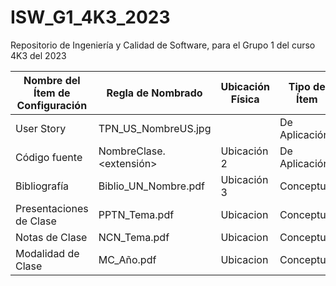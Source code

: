 # ISW_G1_4K3_2023
Repositorio de Ingeniería y Calidad de Software, para el Grupo 1 del curso 4K3 del 2023

| Nombre del Ítem de Configuración | Regla de Nombrado       | Ubicación Física | Tipo de Ítem  |
|----------------------------------|-------------------------|------------------|---------------|
| User Story                       | TPN_US_NombreUS.jpg     |                  | De Aplicación |
| Código fuente                    | NombreClase.<extensión> | Ubicación 2      | De Aplicación |
| Bibliografía                     | Biblio_UN_Nombre.pdf    | Ubicación 3      | Conceptual    | 
| Presentaciones de Clase          | PPTN_Tema.pdf            | Ubicacion        | Conceptual    |
| Notas de Clase | NCN_Tema.pdf | Ubicacion | Conceptual
| Modalidad de Clase |MC_Año.pdf | Ubicacion | Conceptual

